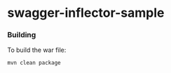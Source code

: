 # swagger-inflector-sample

<h3> Building</h3>

To build the war file:
<pre><code>mvn clean package
</code></pre>
